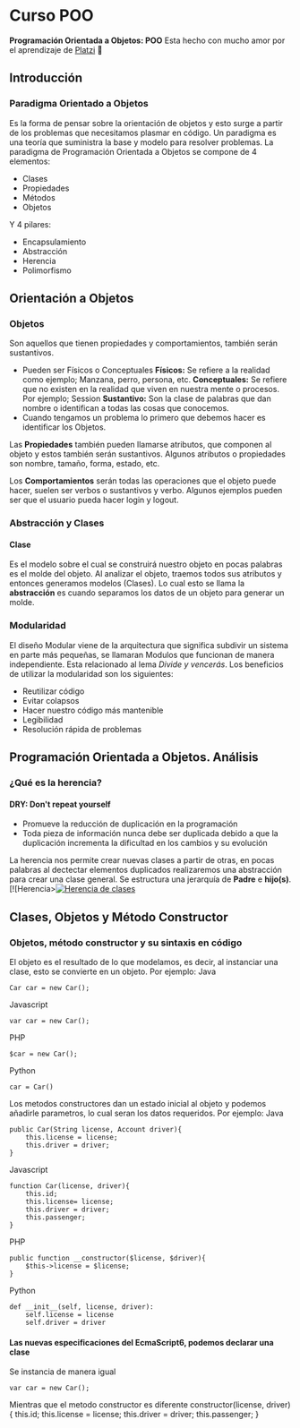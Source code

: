 # Curso POO
**Programación Orientada a Objetos: POO**
Esta hecho con mucho amor por el aprendizaje de [Platzi](https://platzi.com/r/cesarcalad/ "Platzi") :green_heart:

## Introducción
### Paradigma Orientado a Objetos
Es la forma de pensar sobre la orientación de objetos y esto surge a partir de los problemas que necesitamos plasmar en código. 
Un paradigma es una teoría que suministra la base y modelo para resolver problemas. La paradigma de Programación Orientada a Objetos se compone de 4 elementos:
- Clases
- Propiedades
- Métodos
- Objetos

Y 4 pilares:

- Encapsulamiento
- Abstracción
- Herencia
- Polimorfismo

## Orientación a Objetos
### Objetos
Son aquellos que tienen propiedades y comportamientos, también serán sustantivos.
- Pueden ser Físicos o Conceptuales
**Físicos:** Se refiere a la realidad como ejemplo; Manzana, perro, persona, etc.
**Conceptuales:** Se refiere que no existen en la realidad que viven en nuestra mente o procesos. Por ejemplo; Session
**Sustantivo:** Son la clase de palabras que dan nombre o identifican a todas las cosas que conocemos.
- Cuando tengamos un problema lo primero que debemos hacer es identificar los Objetos.

Las **Propiedades** también pueden llamarse atributos, que componen al objeto y estos también serán sustantivos. Algunos atributos o propiedades son nombre, tamaño, forma, estado, etc.

Los **Comportamientos** serán todas las operaciones que el objeto puede hacer, suelen ser verbos o sustantivos y verbo. Algunos ejemplos pueden ser que el usuario pueda hacer login y logout.

### Abstracción y Clases
#### Clase
Es el modelo sobre el cual se construirá nuestro objeto en pocas palabras es el molde del objeto. Al analizar el objeto, traemos todos sus atributos y entonces generamos modelos (Clases). Lo cual esto se llama la **abstracción** es cuando separamos los datos de un objeto para generar un molde.

### Modularidad
El diseño Modular viene de la arquitectura que significa subdivir un sistema en parte más pequeñas, se llamaran Modulos que funcionan de manera independiente. Esta relacionado al lema *Divide y vencerás*.
Los beneficios de utilizar la modularidad son los siguientes:
- Reutilizar código
- Evitar colapsos
- Hacer nuestro código más mantenible
- Legibilidad
- Resolución rápida de problemas

## Programación Orientada a Objetos. Análisis
### ¿Qué es la herencia?
#### DRY: Don't repeat yourself
- Promueve la reducción de duplicación en la programación
- Toda pieza de información nunca debe ser duplicada debido a que la duplicación incrementa la dificultad en los cambios y su evolución

La herencia nos permite crear nuevas clases a partir de otras, en pocas palabras al dectectar elementos duplicados realizaremos una abstracción para crear una clase general. Se estructura una jerarquía de **Padre** e **hijo(s)**.
[![Herencia>[![Herencia de clases](https://pbs.twimg.com/media/EsD8MA8XAAA4ppb?format=png&name=small "Herencia de clases")](https://platzi.com/comentario/2172174/ "Herencia de clases")
## Clases, Objetos y Método Constructor
### Objetos, método constructor y su sintaxis en código
El objeto es el resultado de lo que modelamos, es decir, al instanciar una clase, esto se convierte en un objeto. Por ejemplo:
Java

	Car car = new Car();
Javascript

	var car = new Car();
PHP

	$car = new Car();
Python

	car = Car()
Los metodos constructores dan un estado inicial al objeto y podemos añadirle parametros, lo cual seran los datos requeridos. Por ejemplo:
Java

	public Car(String license, Account driver){
		this.license = license;
		this.driver = driver;
	}
Javascript

	function Car(license, driver){
		this.id;
		this.license= license;
		this.driver = driver;
		this.passenger;
	}
PHP

	public function __constructor($license, $driver){
		$this->license = $license;
	}
Python

	def __init__(self, license, driver):
		self.license = license
		self.driver = driver

#### Las nuevas especificaciones del EcmaScript6, podemos declarar una clase
Se instancia de manera igual

	var car = new Car();
Mientras que el metodo constructor es diferente
	constructor(license, driver){
		this.id;
		this.license = license;
		this.driver = driver;
		this.passenger;
	}
